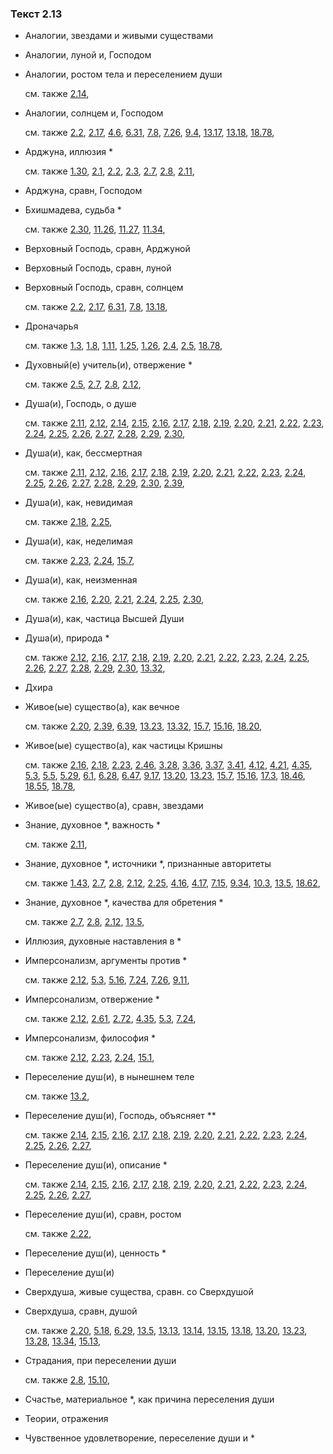 ### Текст 2.13
	
- Аналогии, звездами и живыми существами

	
- Аналогии, луной и, Господом

	
- Аналогии, ростом тела и переселением души

	см. также  [2.14](../02/0214.md), 
	
- Аналогии, солнцем и, Господом

	см. также  [2.2](../02/0202.md),  [2.17](../02/0217.md),  [4.6](../04/0406.md),  [6.31](../06/0631.md),  [7.8](../07/0708.md),  [7.26](../07/0726.md),  [9.4](../09/0904.md),  [13.17](../13/1317.md),  [13.18](../13/1318.md),  [18.78](../18/1878.md), 
	
- Арджуна, иллюзия *

	см. также  [1.30](../01/0130.md),  [2.1](../02/0201.md),  [2.2](../02/0202.md),  [2.3](../02/0203.md),  [2.7](../02/0207.md),  [2.8](../02/0208.md),  [2.11](../02/0211.md), 
	
- Арджуна, сравн, Господом

	
- Бхишмадева, судьба *

	см. также  [2.30](../02/0230.md),  [11.26](../11/1126.md),  [11.27](../11/1127.md),  [11.34](../11/1134.md), 
	
- Верховный Господь, сравн, Арджуной

	
- Верховный Господь, сравн, луной

	
- Верховный Господь, сравн, солнцем

	см. также  [2.2](../02/0202.md),  [2.17](../02/0217.md),  [6.31](../06/0631.md),  [7.8](../07/0708.md),  [13.18](../13/1318.md), 
	
- Дроначарья

	см. также  [1.3](../01/0103.md),  [1.8](../01/0108.md),  [1.11](../01/0111.md),  [1.25](../01/0125.md),  [1.26](../01/0126.md),  [2.4](../02/0204.md),  [2.5](../02/0205.md),  [18.78](../18/1878.md), 
	
- Духовный(е) учитель(и), отвержение *

	см. также  [2.5](../02/0205.md),  [2.7](../02/0207.md),  [2.8](../02/0208.md),  [2.12](../02/0212.md), 
	
- Душа(и), Господь, о душе

	см. также  [2.11](../02/0211.md),  [2.12](../02/0212.md),  [2.14](../02/0214.md),  [2.15](../02/0215.md),  [2.16](../02/0216.md),  [2.17](../02/0217.md),  [2.18](../02/0218.md),  [2.19](../02/0219.md),  [2.20](../02/0220.md),  [2.21](../02/0221.md),  [2.22](../02/0222.md),  [2.23](../02/0223.md),  [2.24](../02/0224.md),  [2.25](../02/0225.md),  [2.26](../02/0226.md),  [2.27](../02/0227.md),  [2.28](../02/0228.md),  [2.29](../02/0229.md),  [2.30](../02/0230.md), 
	
- Душа(и), как, бессмертная

	см. также  [2.11](../02/0211.md),  [2.12](../02/0212.md),  [2.16](../02/0216.md),  [2.17](../02/0217.md),  [2.18](../02/0218.md),  [2.19](../02/0219.md),  [2.20](../02/0220.md),  [2.21](../02/0221.md),  [2.22](../02/0222.md),  [2.23](../02/0223.md),  [2.24](../02/0224.md),  [2.25](../02/0225.md),  [2.26](../02/0226.md),  [2.27](../02/0227.md),  [2.28](../02/0228.md),  [2.29](../02/0229.md),  [2.30](../02/0230.md),  [2.39](../02/0239.md), 
	
- Душа(и), как, невидимая

	см. также  [2.18](../02/0218.md),  [2.25](../02/0225.md), 
	
- Душа(и), как, неделимая

	см. также  [2.23](../02/0223.md),  [2.24](../02/0224.md),  [15.7](../15/1507.md), 
	
- Душа(и), как, неизменная

	см. также  [2.16](../02/0216.md),  [2.20](../02/0220.md),  [2.21](../02/0221.md),  [2.24](../02/0224.md),  [2.25](../02/0225.md),  [2.30](../02/0230.md), 
	
- Душа(и), как, частица Высшей Души

	
- Душа(и), природа *

	см. также  [2.12](../02/0212.md),  [2.16](../02/0216.md),  [2.17](../02/0217.md),  [2.18](../02/0218.md),  [2.19](../02/0219.md),  [2.20](../02/0220.md),  [2.21](../02/0221.md),  [2.22](../02/0222.md),  [2.23](../02/0223.md),  [2.24](../02/0224.md),  [2.25](../02/0225.md),  [2.26](../02/0226.md),  [2.27](../02/0227.md),  [2.28](../02/0228.md),  [2.29](../02/0229.md),  [2.30](../02/0230.md),  [13.32](../13/1332.md), 
	
- Дхира

	
- Живое(ые) существо(а), как вечное

	см. также  [2.20](../02/0220.md),  [2.39](../02/0239.md),  [6.39](../06/0639.md),  [13.23](../13/1323.md),  [13.32](../13/1332.md),  [15.7](../15/1507.md),  [15.16](../15/1516.md),  [18.20](../18/1820.md), 
	
- Живое(ые) существо(а), как частицы Кришны

	см. также  [2.16](../02/0216.md),  [2.18](../02/0218.md),  [2.23](../02/0223.md),  [2.46](../02/0246.md),  [3.28](../03/0328.md),  [3.36](../03/0336.md),  [3.37](../03/0337.md),  [3.41](../03/0341.md),  [4.12](../04/0412.md),  [4.21](../04/0421.md),  [4.35](../04/0435.md),  [5.3](../05/0503.md),  [5.5](../05/0505.md),  [5.29](../05/0529.md),  [6.1](../06/0601.md),  [6.28](../06/0628.md),  [6.47](../06/0647.md),  [9.17](../09/0917.md),  [13.20](../13/1320.md),  [13.23](../13/1323.md),  [15.7](../15/1507.md),  [15.16](../15/1516.md),  [17.3](../17/1703.md),  [18.46](../18/1846.md),  [18.55](../18/1855.md),  [18.78](../18/1878.md), 
	
- Живое(ые) существо(а), сравн, звездами

	
- Знание, духовное *, важность *

	см. также  [2.11](../02/0211.md), 
	
- Знание, духовное *, источники *, признанные авторитеты

	см. также  [1.43](../01/0143.md),  [2.7](../02/0207.md),  [2.8](../02/0208.md),  [2.12](../02/0212.md),  [2.25](../02/0225.md),  [4.16](../04/0416.md),  [4.17](../04/0417.md),  [7.15](../07/0715.md),  [9.34](../09/0934.md),  [10.3](../10/1003.md),  [13.5](../13/1305.md),  [18.62](../18/1862.md), 
	
- Знание, духовное *, качества для обретения *

	см. также  [2.7](../02/0207.md),  [2.8](../02/0208.md),  [2.12](../02/0212.md),  [13.5](../13/1305.md), 
	
- Иллюзия, духовные наставления в *

	
- Имперсонализм, аргументы против *

	см. также  [2.12](../02/0212.md),  [5.3](../05/0503.md),  [5.16](../05/0516.md),  [7.24](../07/0724.md),  [7.26](../07/0726.md),  [9.11](../09/0911.md), 
	
- Имперсонализм, отвержение *

	см. также  [2.12](../02/0212.md),  [2.61](../02/0261.md),  [2.72](../02/0272.md),  [4.35](../04/0435.md),  [5.3](../05/0503.md),  [7.24](../07/0724.md), 
	
- Имперсонализм, философия *

	см. также  [2.12](../02/0212.md),  [2.23](../02/0223.md),  [2.24](../02/0224.md),  [15.1](../15/1501.md), 
	
- Переселение душ(и), в нынешнем теле

	см. также  [13.2](../13/1302.md), 
	
- Переселение душ(и), Господь, объясняет **

	см. также  [2.14](../02/0214.md),  [2.15](../02/0215.md),  [2.16](../02/0216.md),  [2.17](../02/0217.md),  [2.18](../02/0218.md),  [2.19](../02/0219.md),  [2.20](../02/0220.md),  [2.21](../02/0221.md),  [2.22](../02/0222.md),  [2.23](../02/0223.md),  [2.24](../02/0224.md),  [2.25](../02/0225.md),  [2.26](../02/0226.md),  [2.27](../02/0227.md), 
	
- Переселение душ(и), описание *

	см. также  [2.14](../02/0214.md),  [2.15](../02/0215.md),  [2.16](../02/0216.md),  [2.17](../02/0217.md),  [2.18](../02/0218.md),  [2.19](../02/0219.md),  [2.20](../02/0220.md),  [2.21](../02/0221.md),  [2.22](../02/0222.md),  [2.23](../02/0223.md),  [2.24](../02/0224.md),  [2.25](../02/0225.md),  [2.26](../02/0226.md),  [2.27](../02/0227.md), 
	
- Переселение душ(и), сравн, ростом

	см. также  [2.22](../02/0222.md), 
	
- Переселение душ(и), ценность *

	
- Переселение душ(и)

	
- Сверхдуша, живые существа, сравн. со Сверхдушой

	
- Сверхдуша, сравн, душой

	см. также  [2.20](../02/0220.md),  [5.18](../05/0518.md),  [6.29](../06/0629.md),  [13.5](../13/1305.md),  [13.13](../13/1313.md),  [13.14](../13/1314.md),  [13.15](../13/1315.md),  [13.18](../13/1318.md),  [13.20](../13/1320.md),  [13.23](../13/1323.md),  [13.28](../13/1328.md),  [13.34](../13/1334.md),  [15.13](../15/1513.md), 
	
- Страдания, при переселении души

	см. также  [2.8](../02/0208.md),  [15.10](../15/1510.md), 
	
- Счастье, материальное *, как причина переселения души

	
- Теории, отражения

	
- Чувственное удовлетворение, переселение души и *

